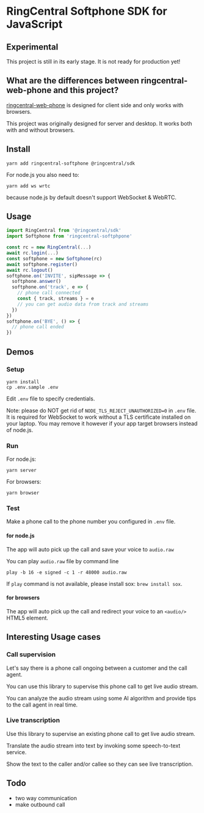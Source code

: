 # RingCentral Softphone SDK for JavaScript

## Experimental

This project is still in its early stage. It is not ready for production yet!


## What are the differences between ringcentral-web-phone and this project?

[ringcentral-web-phone](https://github.com/ringcentral/ringcentral-web-phone) is designed for client side and only works with browsers.

This project was originally designed for server and desktop. It works both with and without browsers.


## Install

```
yarn add ringcentral-softphone @ringcentral/sdk
```

For node.js you also need to:

```
yarn add ws wrtc
```

because node.js by default doesn't support WebSocket & WebRTC.


## Usage

```js
import RingCentral from '@ringcentral/sdk'
import Softphone from 'ringcentral-softphpone'

const rc = new RingCentral(...)
await rc.login(...)
const softphone = new Softphone(rc)
await softphone.register()
await rc.logout()
softphone.on('INVITE', sipMessage => {
  softphone.answer()
  softphone.on('track', e => {
    // phone call connected
    const { track, streams } = e
    // you can get audio data from track and streams
  })
})
softphone.on('BYE', () => {
  // phone call ended
})
```


## Demos

### Setup

```
yarn install
cp .env.sample .env
```

Edit `.env` file to specify credentials.

Note: please do NOT get rid of `NODE_TLS_REJECT_UNAUTHORIZED=0` in `.env` file. It is required for WebSocket to work without a TLS certificate installed on your laptop.
You may remove it however if your app target browsers instead of node.js.


### Run

For node.js:

```
yarn server
```

For browsers:

```
yarn browser
```


### Test

Make a phone call to the phone number you configured in `.env` file.

#### for node.js

The app will auto pick up the call and save your voice to `audio.raw`

You can play `audio.raw` file by command line

```
play -b 16 -e signed -c 1 -r 48000 audio.raw
```

If `play` command is not available, please install sox: `brew install sox`.

#### for browsers

The app will auto pick up the call and redirect your voice to an `<audio/>` HTML5 element.


## Interesting Usage cases

### Call supervision

Let's say there is a phone call ongoing between a customer and the call agent.

You can use this library to supervise this phone call to get live audio stream.

You can analyze the audio stream using some AI algorithm and provide tips to the call agent in real time.


### Live transcription

Use this library to supervise an existing phone call to get live audio stream.

Translate the audio stream into text by invoking some speech-to-text service.

Show the text to the caller and/or callee so they can see live transcription.


## Todo

- two way communication
- make outbound call
